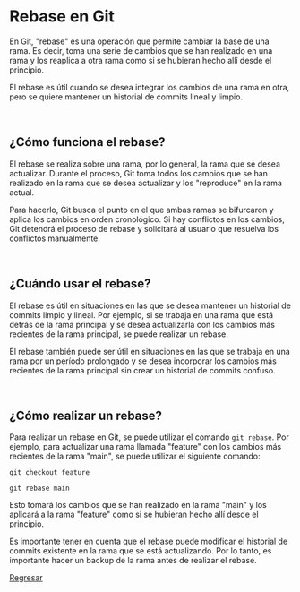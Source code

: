 # Rebase en Git

En Git, "rebase" es una operación que permite cambiar la base de una rama. Es decir, toma una serie de cambios que se han realizado en una rama y los reaplica a otra rama como si se hubieran hecho allí desde el principio.

El rebase es útil cuando se desea integrar los cambios de una rama en otra, pero se quiere mantener un historial de commits lineal y limpio.

<br>

## ¿Cómo funciona el rebase?
El rebase se realiza sobre una rama, por lo general, la rama que se desea actualizar. Durante el proceso, Git toma todos los cambios que se han realizado en la rama que se desea actualizar y los "reproduce" en la rama actual.

Para hacerlo, Git busca el punto en el que ambas ramas se bifurcaron y aplica los cambios en orden cronológico. Si hay conflictos en los cambios, Git detendrá el proceso de rebase y solicitará al usuario que resuelva los conflictos manualmente.

<br>

## ¿Cuándo usar el rebase?
El rebase es útil en situaciones en las que se desea mantener un historial de commits limpio y lineal. Por ejemplo, si se trabaja en una rama que está detrás de la rama principal y se desea actualizarla con los cambios más recientes de la rama principal, se puede realizar un rebase.

El rebase también puede ser útil en situaciones en las que se trabaja en una rama por un período prolongado y se desea incorporar los cambios más recientes de la rama principal sin crear un historial de commits confuso.

<br>

## ¿Cómo realizar un rebase?
Para realizar un rebase en Git, se puede utilizar el comando ``git rebase``. Por ejemplo, para actualizar una rama llamada "feature" con los cambios más recientes de la rama "main", se puede utilizar el siguiente comando:

``git checkout feature``

``git rebase main``

Esto tomará los cambios que se han realizado en la rama "main" y los aplicará a la rama "feature" como si se hubieran hecho allí desde el principio.

Es importante tener en cuenta que el rebase puede modificar el historial de commits existente en la rama que se está actualizando. Por lo tanto, es importante hacer un backup de la rama antes de realizar el rebase.

[Regresar](README.md)